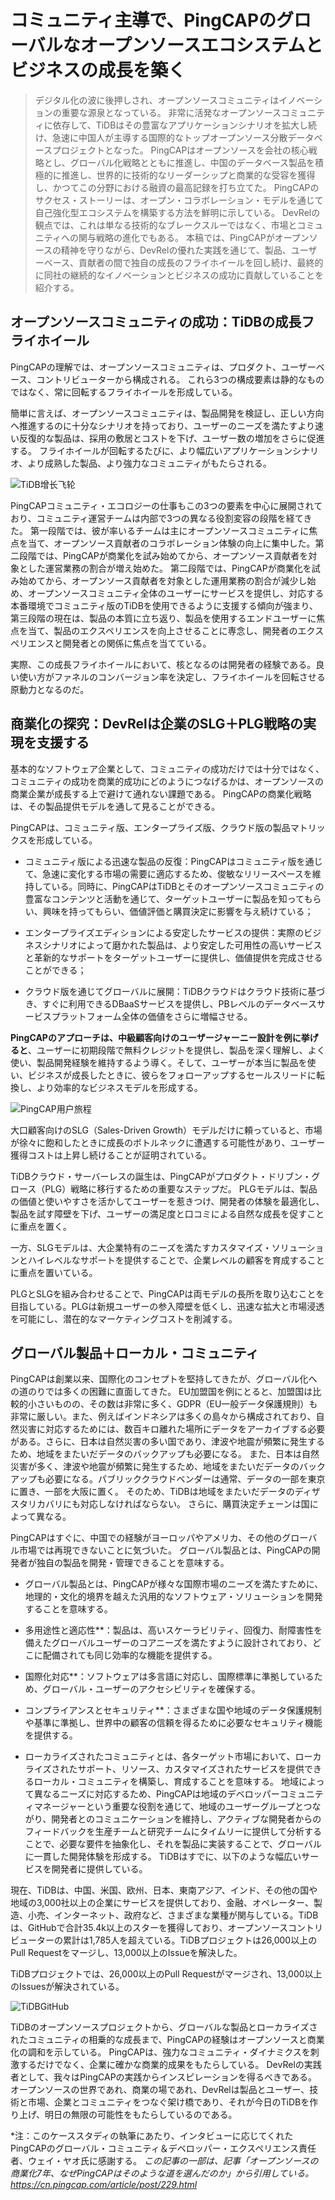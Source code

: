 # コミュニティ主導で、PingCAPのグローバルなオープンソースエコシステムとビジネスの成長を築く

> デジタル化の波に後押しされ、オープンソースコミュニティはイノベーションの重要な源泉となっている。 非常に活発なオープンソースコミュニティに依存して、TiDBはその豊富なアプリケーションシナリオを拡大し続け、急速に中国人が主導する国際的なトップオープンソース分散データベースプロジェクトとなった。 PingCAPはオープンソースを会社の核心戦略とし、グローバル化戦略とともに推進し、中国のデータベース製品を積極的に推進し、世界的に技術的なリーダーシップと商業的な受容を獲得し、かつてこの分野における融資の最高記録を打ち立てた。
>PingCAPのサクセス・ストーリーは、オープン・コラボレーション・モデルを通じて自己強化型エコシステムを構築する方法を鮮明に示している。 DevRelの観点では、これは単なる技術的なブレークスルーではなく、市場とコミュニティへの関与戦略の進化でもある。 本稿では、PingCAPがオープンソースの精神を守りながら、DevRelの優れた実践を通じて、製品、ユーザーベース、貢献者の間で独自の成長のフライホイールを回し続け、最終的に同社の継続的なイノベーションとビジネスの成功に貢献していることを紹介する。

## オープンソースコミュニティの成功：TiDBの成長フライホイール

PingCAPの理解では、オープンソースコミュニティは、プロダクト、ユーザーベース、コントリビューターから構成される。 これら3つの構成要素は静的なものではなく、常に回転するフライホイールを形成している。

簡単に言えば、オープンソースコミュニティは、製品開発を検証し、正しい方向へ推進するのに十分なシナリオを持っており、ユーザーのニーズを満たすより速い反復的な製品は、採用の敷居とコストを下げ、ユーザー数の増加をさらに促進する。 フライホイールが回転するたびに、より幅広いアプリケーションシナリオ、より成熟した製品、より強力なコミュニティがもたらされる。

![TiDB增长飞轮](../attachments/pingcap_01.jpg)

PingCAPコミュニティ・エコロジーの仕事もこの3つの要素を中心に展開されており、コミュニティ運営チームは内部で3つの異なる役割変容の段階を経てきた。 第一段階では、彼が率いるチームは主にオープンソースコミュニティに焦点を当て、オープンソース貢献者のコラボレーション体験の向上に集中した。第二段階では、PingCAPが商業化を試み始めてから、オープンソース貢献者を対象とした運営業務の割合が増え始めた。 第二段階では、PingCAPが商業化を試み始めてから、オープンソース貢献者を対象とした運用業務の割合が減少し始め、オープンソースコミュニティ全体のユーザーにサービスを提供し、対応する本番環境でコミュニティ版のTiDBを使用できるように支援する傾向が強まり、第三段階の現在は、製品の本質に立ち返り、製品を使用するエンドユーザーに焦点を当て、製品のエクスペリエンスを向上させることに専念し、開発者のエクスペリエンスと開発者との関係に焦点を当てている。

実際、この成長フライホイールにおいて、核となるのは開発者の経験である。良い使い方がファネルのコンバージョン率を決定し、フライホイールを回転させる原動力となるのだ。

## 商業化の探究：DevRelは企業のSLG＋PLG戦略の実現を支援する

基本的なソフトウェア企業として、コミュニティの成功だけでは十分ではなく、コミュニティの成功を商業的成功にどのようにつなげるかは、オープンソースの商業企業が成長する上で避けて通れない課題である。 PingCAPの商業化戦略は、その製品提供モデルを通して見ることができる。

PingCAPは、コミュニティ版、エンタープライズ版、クラウド版の製品マトリックスを形成している。

- コミュニティ版による迅速な製品の反復：PingCAPはコミュニティ版を通じて、急速に変化する市場の需要に適応するため、俊敏なリリースペースを維持している。同時に、PingCAPはTiDBとそのオープンソースコミュニティの豊富なコンテンツと活動を通じて、ターゲットユーザーに製品を知ってもらい、興味を持ってもらい、価値評価と購買決定に影響を与え続けている；

- エンタープライズエディションによる安定したサービスの提供：実際のビジネスシナリオによって磨かれた製品は、より安定した可用性の高いサービスと革新的なサポートをターゲットユーザーに提供し、価値提供を完成させることができる；

- クラウド版を通じてグローバルに展開：TiDBクラウドはクラウド技術に基づき、すぐに利用できるDBaaSサービスを提供し、PBレベルのデータベースサービスプラットフォーム全体の価値をさらに増幅させる。

**PingCAPのアプローチは、中級顧客向けのユーザージャーニー設計を例に挙げると**、ユーザーに初期段階で無料クレジットを提供し、製品を深く理解し、よく使い、製品開発経験を維持するよう導く。そして、ユーザーが本当に製品を使い、ビジネスが成長したときに、彼らをフォローアップするセールスリードに転換し、より効率的なビジネスモデルを形成する。

![PingCAP用户旅程](../attachments/pingcap_02.jpg)

大口顧客向けのSLG（Sales-Driven Growth）モデルだけに頼っていると、市場が徐々に飽和したときに成長のボトルネックに遭遇する可能性があり、ユーザー獲得コストは上昇し続けることが証明されている。

TiDBクラウド・サーバーレスの誕生は、PingCAPがプロダクト・ドリブン・グロース（PLG）戦略に移行するための重要なステップだ。 PLGモデルは、製品の価値と使いやすさを活かしてユーザーを惹きつけ、開発者の体験を最適化し、製品を試す障壁を下げ、ユーザーの満足度と口コミによる自然な成長を促すことに重点を置く。

一方、SLGモデルは、大企業特有のニーズを満たすカスタマイズ・ソリューションとハイレベルなサポートを提供することで、企業レベルの顧客を育成することに重点を置いている。

PLGとSLGを組み合わせることで、PingCAPは両モデルの長所を取り込むことを目指している。PLGは新規ユーザーの参入障壁を低くし、迅速な拡大と市場浸透を可能にし、潜在的なマーケティングコストを削減する。

## グローバル製品＋ローカル・コミュニティ

PingCAPは創業以来、国際化のコンセプトを堅持してきたが、グローバル化への道のりでは多くの困難に直面してきた。 EU加盟国を例にとると、加盟国は比較的小さいものの、その数は非常に多く、GDPR（EU一般データ保護規則）も非常に厳しい。また、例えばインドネシアは多くの島々から構成されており、自然災害に対応するためには、数百キロ離れた場所にデータをアーカイブする必要がある。さらに、日本は自然災害の多い国であり、津波や地震が頻繁に発生するため、地域をまたいだデータのバックアップも必要になる。 また、日本は自然災害が多く、津波や地震が頻繁に発生するため、地域をまたいだデータのバックアップも必要になる。パブリッククラウドベンダーは通常、データの一部を東京に置き、一部を大阪に置く。 そのため、TiDBは地域をまたいだデータのディザスタリカバリにも対応しなければならない。 さらに、購買決定チェーンは国によって異なる。

PingCAPはすぐに、中国での経験がヨーロッパやアメリカ、その他のグローバル市場では再現できないことに気づいた。 グローバル製品とは、PingCAPの開発者が独自の製品を開発・管理できることを意味する。

- グローバル製品とは、PingCAPが様々な国際市場のニーズを満たすために、地理的・文化的境界を越えた汎用的なソフトウェア・ソリューションを開発することを意味する。

- 多用途性と適応性**：製品は、高いスケーラビリティ、回復力、耐障害性を備えたグローバルユーザーのコアニーズを満たすように設計されており、どこに配備されても同じ効率的な機能を提供する。

- 国際化対応**：ソフトウェアは多言語に対応し、国際標準に準拠しているため、グローバル・ユーザーのアクセシビリティを確保する。

- コンプライアンスとセキュリティ**：さまざまな国や地域のデータ保護規制や基準に準拠し、世界中の顧客の信頼を得るために必要なセキュリティ機能を提供する。

- ローカライズされたコミュニティとは、各ターゲット市場において、ローカライズされたサポート、リソース、カスタマイズされたサービスを提供できるローカル・コミュニティを構築し、育成することを意味する。 地域によって異なるニーズに対応するため、PingCAPは地域のデベロッパーコミュニティマネージャーという重要な役割を通じて、地域のユーザーグループとつながり、開発者とのコミュニケーションを維持し、アクティブな開発者からのフィードバックを生産チームと研究チームにタイムリーに提供して分析することで、必要な要件を抽象化し、それを製品に実装することで、グローバルに一貫した開発体験を形成する。 TiDBはすでに、以下のような幅広いサービスを開発者に提供している。

現在、TiDBは、中国、米国、欧州、日本、東南アジア、インド、その他の国や地域の3,000社以上の企業にサービスを提供しており、金融、オペレーター、製造、小売、インターネット、政府など、さまざまな業種が関与している。TiDBは、GitHubで合計35.4k以上のスターを獲得しており、オープンソースコントリビューターの累計は1,785人を超えている。TiDBプロジェクトは26,000以上のPull Requestをマージし、13,000以上のIssueを解決した。

TiDBプロジェクトでは、26,000以上のPull Requestがマージされ、13,000以上のIssuesが解決されている。

![TiDBGitHub](../attachments/pingcap_03.jpg)

TiDBのオープンソースプロジェクトから、グローバルな製品とローカライズされたコミュニティの相乗的な成長まで、PingCAPの経験はオープンソースと商業化の調和を示している。 PingCAPは、強力なコミュニティ・ダイナミクスを刺激するだけでなく、企業に確かな商業的成果をもたらしている。 DevRelの実践者として、我々はPingCAPの実践からインスピレーションを得るべきである。 オープンソースの世界であれ、商業の場であれ、DevRelは製品とユーザー、技術と市場、企業とコミュニティをつなぐ架け橋であり、それが今日のTiDBを作り上げ、明日の無限の可能性をもたらしているのである。

*注：このケーススタディの執筆にあたり、インタビューに応じてくれたPingCAPのグローバル・コミュニティ＆デベロッパー・エクスペリエンス責任者、ウェイ・ヤオ氏に感謝する。
*この記事の一部は、記事「オープンソースの商業化7年、なぜPingCAPはそのような道を選んだのか」から引用している。https://cn.pingcap.com/article/post/229.html*
